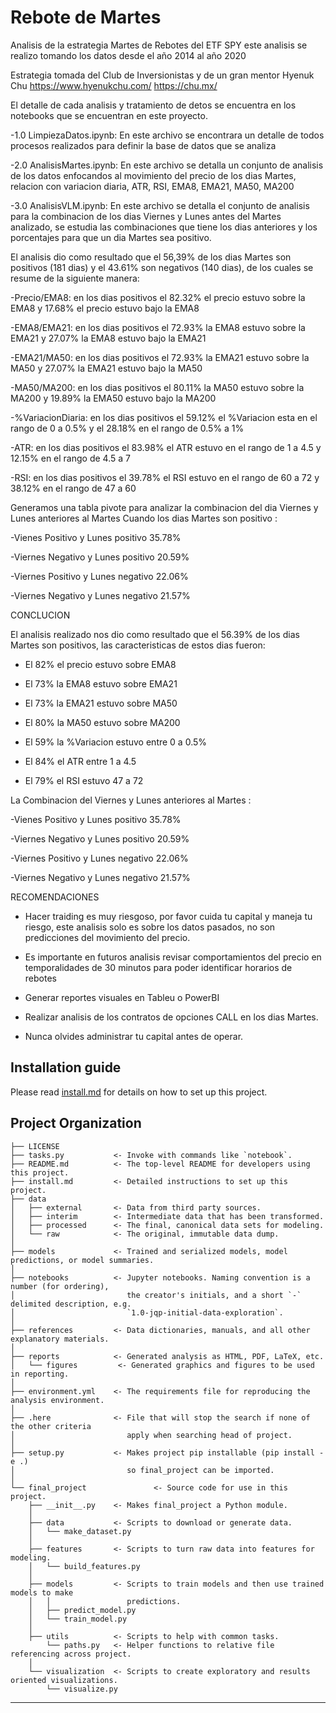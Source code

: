 # Rebote de Martes

Analisis de la estrategia Martes de Rebotes del ETF SPY este analisis se realizo tomando los datos desde el año 2014 al año 2020

Estrategia tomada del Club de Inversionistas y de un gran mentor Hyenuk Chu https://www.hyenukchu.com/ https://chu.mx/

El detalle de cada analisis y tratamiento de detos se encuentra en los notebooks que se encuentran en este proyecto. 


-1.0 LimpiezaDatos.ipynb: En este archivo se encontrara un detalle de todos procesos realizados para definir la base de datos que se analiza

-2.0 AnalisisMartes.ipynb: En este archivo se detalla un conjunto de analisis de los datos enfocandos al movimiento del precio de 
                            los dias Martes, relacion con variacion diaria, ATR, RSI, EMA8, EMA21, MA50, MA200

-3.0 AnalisisVLM.ipynb:  En este archivo se detalla el conjunto de analisis para la combinacion de los dias Viernes y Lunes antes del Martes
                        analizado, se estudia las combinaciones que tiene los dias anteriores y los porcentajes para que un dia Martes sea positivo.

El analisis dio como resultado que el 56,39% de los dias Martes son positivos (181 dias) y el 43.61% son negativos (140 dias), de los cuales se resume de la siguiente manera:

-Precio/EMA8: en los dias positivos el 82.32%  el precio estuvo sobre la EMA8 y 17.68% el precio estuvo bajo la EMA8

-EMA8/EMA21: en los dias positivos el 72.93%  la EMA8 estuvo sobre la EMA21 y 27.07%  la EMA8 estuvo bajo la EMA21
                    
-EMA21/MA50: en los dias positivos el 72.93%  la EMA21 estuvo sobre la MA50 y 27.07% la EMA21 estuvo bajo la MA50
                    
-MA50/MA200: en los dias positivos el 80.11%  la MA50 estuvo sobre la MA200 y 19.89% la EMA50 estuvo bajo la MA200
                    
-%VariacionDiaria: en los dias positivos el 59.12% el %Variacion esta en el rango de 0 a 0.5% y el 28.18% en el rango de 0.5% a 1%
                    
-ATR: en los dias positivos el 83.98% el ATR estuvo en el rango de 1 a 4.5 y 12.15% en el rango de 4.5 a 7
                    
-RSI: en los dias positivos el 39.78% el RSI estuvo en el rango de 60 a 72 y 38.12% en el rango de 47 a 60
                    

Generamos una tabla pivote para analizar la combinacion del dia Viernes y Lunes anteriores al Martes 
Cuando los dias Martes son positivo : 

-Vienes Positivo y Lunes positivo   35.78%

-Viernes Negativo y Lunes positivo  20.59%

-Viernes Positivo y Lunes negativo  22.06%

-Viernes Negativo y Lunes negativo  21.57%



CONCLUCION

El analisis realizado nos dio como resultado que el 56.39% de los dias Martes son positivos, las caracteristicas de estos dias fueron:
- El 82% el precio estuvo sobre EMA8

- El 73% la EMA8 estuvo sobre EMA21

- El 73% la EMA21 estuvo sobre MA50

- El 80% la MA50 estuvo sobre MA200

- El 59% la %Variacion estuvo entre 0 a 0.5%

- El 84% el ATR entre 1 a 4.5

- El 79% el RSI estuvo 47 a 72

La Combinacion del Viernes y Lunes anteriores al Martes :

-Vienes Positivo y Lunes positivo   35.78%

-Viernes Negativo y Lunes positivo  20.59%

-Viernes Positivo y Lunes negativo  22.06%

-Viernes Negativo y Lunes negativo  21.57% 

RECOMENDACIONES

- Hacer traiding es muy riesgoso, por favor cuida tu capital y maneja tu riesgo, este analisis solo es sobre los datos pasados, no son
  predicciones del movimiento del precio. 

- Es importante en futuros analisis revisar comportamientos del precio en temporalidades de 30 minutos para poder identificar horarios de
  rebotes 

- Generar reportes visuales en Tableu o PowerBI

- Realizar analisis de los contratos de opciones CALL en los dias Martes.

- Nunca olvides administrar tu capital antes de operar.
      
  
## Installation guide

Please read [install.md](install.md) for details on how to set up this project.

## Project Organization

    ├── LICENSE
    ├── tasks.py           <- Invoke with commands like `notebook`.
    ├── README.md          <- The top-level README for developers using this project.
    ├── install.md         <- Detailed instructions to set up this project.
    ├── data
    │   ├── external       <- Data from third party sources.
    │   ├── interim        <- Intermediate data that has been transformed.
    │   ├── processed      <- The final, canonical data sets for modeling.
    │   └── raw            <- The original, immutable data dump.
    │
    ├── models             <- Trained and serialized models, model predictions, or model summaries.
    │
    ├── notebooks          <- Jupyter notebooks. Naming convention is a number (for ordering),
    │                         the creator's initials, and a short `-` delimited description, e.g.
    │                         `1.0-jqp-initial-data-exploration`.
    │
    ├── references         <- Data dictionaries, manuals, and all other explanatory materials.
    │
    ├── reports            <- Generated analysis as HTML, PDF, LaTeX, etc.
    │   └── figures         <- Generated graphics and figures to be used in reporting.
    │
    ├── environment.yml    <- The requirements file for reproducing the analysis environment.
    │
    ├── .here              <- File that will stop the search if none of the other criteria
    │                         apply when searching head of project.
    │
    ├── setup.py           <- Makes project pip installable (pip install -e .)
    │                         so final_project can be imported.
    │
    └── final_project               <- Source code for use in this project.
        ├── __init__.py    <- Makes final_project a Python module.
        │
        ├── data           <- Scripts to download or generate data.
        │   └── make_dataset.py
        │
        ├── features       <- Scripts to turn raw data into features for modeling.
        │   └── build_features.py
        │
        ├── models         <- Scripts to train models and then use trained models to make
        │   │                 predictions.
        │   ├── predict_model.py
        │   └── train_model.py
        │
        ├── utils          <- Scripts to help with common tasks.
            └── paths.py   <- Helper functions to relative file referencing across project.
        │
        └── visualization  <- Scripts to create exploratory and results oriented visualizations.
            └── visualize.py

---